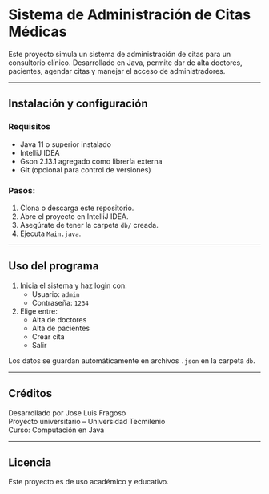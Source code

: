 # Sistema de Administración de Citas Médicas

Este proyecto simula un sistema de administración de citas para un consultorio clínico. Desarrollado en Java, permite dar de alta doctores, pacientes, agendar citas y manejar el acceso de administradores.

---

##  Instalación y configuración

### Requisitos
- Java 11 o superior instalado
- IntelliJ IDEA
- Gson 2.13.1 agregado como librería externa
- Git (opcional para control de versiones)

### Pasos:
1. Clona o descarga este repositorio.
2. Abre el proyecto en IntelliJ IDEA.
3. Asegúrate de tener la carpeta `db/` creada.
4. Ejecuta `Main.java`.

---

##  Uso del programa

1. Inicia el sistema y haz login con:
    - Usuario: `admin`
    - Contraseña: `1234`
2. Elige entre:
    - Alta de doctores
    - Alta de pacientes
    - Crear cita
    - Salir

Los datos se guardan automáticamente en archivos `.json` en la carpeta `db`.

---

## Créditos

Desarrollado por Jose Luis Fragoso  
Proyecto universitario – Universidad Tecmilenio  
Curso: Computación en Java

---

##  Licencia

Este proyecto es de uso académico y educativo.

